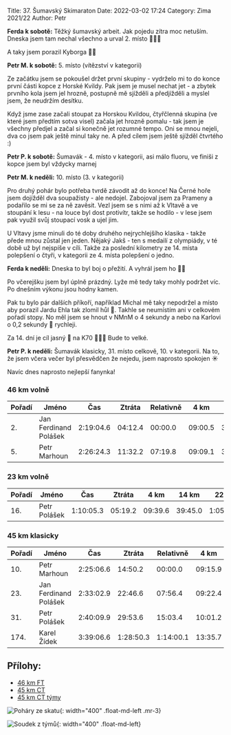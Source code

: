 Title:  37. Šumavský Skimaraton
Date: 2022-03-02 17:24
Category: Zima 2021/22
Author: Petr

**Ferda k sobotě:** Těžký šumavský arbeit. Jak pojedu zítra moc netuším. Dneska jsem tam nechal všechno a urval 2. místo 💪💪💪

A taky jsem porazil Kyborga 💪💪

**Petr M. k sobotě:** 5. místo (vítězství v kategorii)

Ze začátku jsem se pokoušel držet první skupiny - vydrželo mi to do konce první části kopce z Horské Kvildy. Pak jsem je musel nechat jet - a zbytek prvního kola jsem jel hrozně, postupně mě sjížděli a předjížděli a myslel jsem, že neudržím desítku.

Když jsme zase začali stoupat za Horskou Kvildou, čtyřčlenná skupina (ve které jsem předtím sotva visel) začala jet hrozně pomalu - tak jsem je všechny předjel a začal si konečně jet rozumné tempo. Oni se mnou nejeli, dva co jsem pak ještě minul taky ne. A před cílem jsem ještě sjížděl čtvrtého :)

**Petr P. k sobotě:** Šumavák - 4. místo v kategorii, asi málo fluoru, ve finiši z kopce jsem byl vždycky marnej

**Petr M. k neděli:** 10. místo (3. v kategorii)

Pro druhý pohár bylo potřeba tvrdě závodit až do konce! Na Černé hoře jsem dojížděl dva soupažisty - ale nedojel. Zabojoval jsem za Prameny a podařilo se mi se za ně zavěsit. Vezl jsem se s nimi až k Vltavě a ve stoupání k lesu - na louce byl dost protivítr, takže se hodilo - v lese jsem pak využil svůj stoupací vosk a ujel jim.

U Vltavy jsme minuli do té doby druhého nejrychlejšího klasika - takže přede mnou zůstal jen jeden. Nějaký Jakš - ten s medailí z olympiády, v té době už byl nejspíše v cíli. Takže za poslední kilometry ze 14. místa polepšení o čtyři, v kategorii ze 4. místa polepšení o jedno.

**Ferda k neděli:** Dneska to byl boj o přežití. A vyhrál jsem ho 💪💪

Po včerejšku jsem byl úplně prázdný. Lyže mě tedy taky mohly podržet víc. Po dnešním výkonu jsou hodny kamen.

Pak tu bylo pár dalších příkoří, například Michal mě taky nepodržel a místo aby porazil Jardu Ehla tak zlomil hůl 🤪. Takhle se neumístím ani v celkovém pořadí stopy. No měl jsem se hnout v NMnM o 4 sekundy a nebo na Karlovi o 0,2 sekundy 🙈 rychleji.

Za 14. dní je cíl jasný 🥇 na K70 💪💪💪 Bude to velké.

**Petr P. k neděli:** Šumavák klasicky, 31. místo celkově, 10. v kategorii. Na to, že jsem včera večer byl přesvědčen že nejedu, jsem naprosto spokojen ☀️

Navíc dnes naprosto nejlepší fanynka!

### 46 km volně

| Pořadí | Jméno                 | Čas       | Ztráta  | Relativně | 4 km    | 14 km   | 22 km     | 26 km     | 36 km     | 44 km     |
|--------|-----------------------|-----------|---------|-----------|---------|---------|-----------|-----------|-----------|-----------|
| 2.     | Jan Ferdinand Polášek | 2:19:04.6 | 04:12.4 | 00:00.0   | 09:00.5 | 38:01.4 | 1:02:28.4 | 1:17:48.3 | 1:48:25.3 | 2:13:51.5 |
| 5.     | Petr Marhoun          | 2:26:24.3 | 11:32.2 | 07:19.8   | 09:09.1 | 39:46.4 | 1:06:05.9 | 1:22:20.3 | 1:54:20.6 | 2:20:44.3 |

### 23 km volně

| Pořadí | Jméno        | Čas       | Ztráta  | 4 km    | 14 km   | 22 km     |
|--------|--------------|-----------|---------|---------|---------|-----------|
| 16.    | Petr Polášek | 1:10:05.3 | 05:19.2 | 09:39.6 | 39:45.0 | 1:05:10.9 |

### 45 km klasicky

| Pořadí | Jméno                 | Čas       | Ztráta    | Relativně | 4 km    | 14 km   | 19 km     | 43 km     |
|--------|-----------------------|-----------|-----------|-----------|---------|---------|-----------|-----------|
| 10.    | Petr Marhoun          | 2:25:06.6 | 14:50.2   | 00:00.0   | 09:15.9 | 42:10.0 | 1:00:09.8 | 2:19:33.8 |
| 23.    | Jan Ferdinand Polášek | 2:33:02.9 | 22:46.6   | 07:56.4   | 09:22.4 | 43:57.2 | 1:03:07.8 | 2:27:11.6 |
| 31.    | Petr Polášek          | 2:40:09.9 | 29:53.6   | 15:03.4   | 10:01.2 | 45:36.7 | 1:05:31.3 | 2:33:43.8 |
| 174.   | Karel Žídek           | 3:39:06.6 | 1:28:50.3 | 1:14:00.1 | 13:35.7 | 58:20.5 | 1:27:50.4 | 3:31:32.0 |

Přílohy:
--------

- [46 km FT]({static}/static/zima-2021-22/20220226-spz-sm-46-km-ft-abs.pdf)
- [45 km CT]({static}/static/zima-2021-22/20220227-spz-sm-45-km-ct-abs.pdf)
- [45 km CT týmy]({static}/static/zima-2021-22/20220227-spz-sm-45-km-ct-tymy.pdf)

![Poháry ze skatu]({static}/static/zima-2021-22/sumavak-pohary.jpg){: width="400" .float-md-left .mr-3}

![Soudek z týmů]({static}/static/zima-2021-22/sumavak-soudek.jpg){: width="400" .float-md-left}
